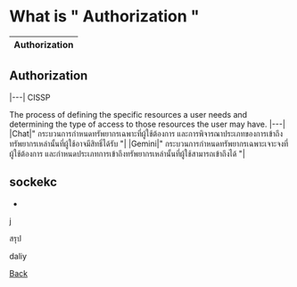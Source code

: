 # What is " Authorization "

| Authorization|
|---|
## Authorization 
|---|
CISSP

The process of defining the specific resources a user needs and determining the type of access to those resources the user may have. 
|---|
|Chat|" กระบวนการกำหนดทรัพยากรเฉพาะที่ผู้ใช้ต้องการ และการพิจารณาประเภทของการเข้าถึงทรัพยากรเหล่านั้นที่ผู้ใช้อาจมีสิทธิ์ได้รับ "|
|Gemini|" กระบวนการกำหนดทรัพยากรเฉพาะเจาะจงที่ผู้ใช้ต้องการ และกำหนดประเภทการเข้าถึงทรัพยากรเหล่านั้นที่ผู้ใช้สามารถเข้าถึงได้ "|


sockekc
-
-
j

สรุป

daliy



[Back](README.md)
